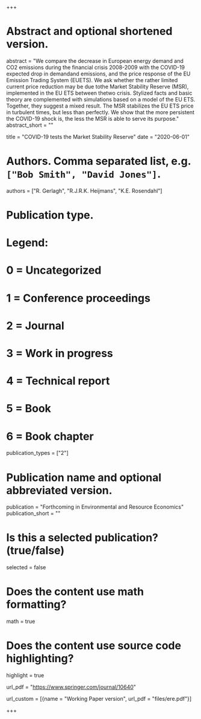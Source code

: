 +++
# Abstract and optional shortened version.
abstract = "We compare the decrease in European energy demand and CO2 emissions during the financial crisis 2008-2009 with the COVID-19 expected drop in demandand emissions, and the price response of the EU Emission Trading System (EUETS). We ask whether the rather limited current price reduction may be due tothe Market Stability Reserve (MSR), implemented in the EU ETS between thetwo crisis. Stylized facts and basic theory are complemented with simulations based on a model of the EU ETS. Together, they suggest a mixed result. The MSR stabilizes the EU ETS price in turbulent times, but less than perfectly. We show that the more persistent the COVID-19 shock is, the less the MSR is able to serve its purpose."
abstract_short = ""

title = "COVID-19 tests the Market Stability Reserve"
date = "2020-06-01"

# Authors. Comma separated list, e.g. `["Bob Smith", "David Jones"]`.
authors = ["R. Gerlagh", "R.J.R.K. Heijmans", "K.E. Rosendahl"]

# Publication type.
# Legend:
# 0 = Uncategorized
# 1 = Conference proceedings
# 2 = Journal
# 3 = Work in progress
# 4 = Technical report
# 5 = Book
# 6 = Book chapter
publication_types = ["2"]

# Publication name and optional abbreviated version.
publication = "Forthcoming in Environmental and Resource Economics"
publication_short = ""

# Is this a selected publication? (true/false)
selected = false


# Does the content use math formatting?
math = true

# Does the content use source code highlighting?
highlight = true

url_pdf = "https://www.springer.com/journal/10640"

url_custom = [{name = "Working Paper version", url_pdf = "files/ere.pdf"}]

+++
